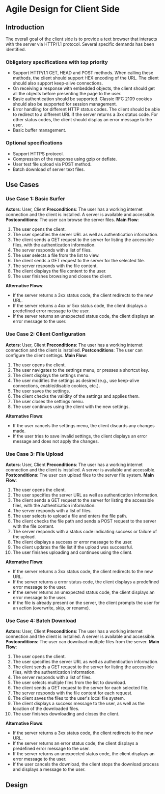 # Agile Design for Client Side

## Introduction

The overall goal of the client side is to provide a text browser that interacts with the server via HTTP/1.1 protocol. Several specific demands has been identified.

### Obligatory specifications with top priority

- Support HTTP/1.1 GET, HEAD and POST methods. When calling these methods, the client should support HEX encoding of the URL. The client should also support keep-alive connections.
- On receiving a response with embedded objects, the client should get all the objects before presenting the page to the user.
- Basic authentication should be supported. Classic RFC 2109 cookies should also be supported for session management.
- Error handling for different HTTP status codes. The client should be able to redirect to a different URL if the server returns a 3xx status code. For other status codes, the client should display an error message to the user.
- Basic buffer management.

### Optional specifications

- Support HTTPS protocol.
- Compression of the response using gzip or deflate.
- User test file upload via POST method.
- Batch download of server text files.

## Use Cases

### Use Case 1: Basic Surfer

**Actors**: User, Client
**Preconditions**: The user has a working internet connection and the client is installed. A server is available and accessible.
**Postconditions**: The user can browse the server files.
**Main Flow**:

1. The user opens the client.
2. The user specifies the server URL as well as authentication information.
3. The client sends a GET request to the server for listing the accessible files, with the authentication information.
4. The server responds with a list of files.
5. The user selects a file from the list to view.
6. The client sends a GET request to the server for the selected file.
7. The server responds with the file content.
8. The client displays the file content to the user.
9. The user finishes browsing and closes the client.

**Alternative Flows**:

- If the server returns a 3xx status code, the client redirects to the new URL.
- If the server returns a 4xx or 5xx status code, the client displays a predefined error message to the user.
- If the server returns an unexpected status code, the client displays an error message to the user.

### Use Case 2: Client Configuration

**Actors**: User, Client
**Preconditions**: The user has a working internet connection and the client is installed.
**Postconditions**: The user can configure the client settings.
**Main Flow**:

1. The user opens the client.
2. The user navigates to the settings menu, or presses a shortcut key.
3. The client displays the settings menu.
4. The user modifies the settings as desired (e.g., use keep-alive connections, enable/disable cookies, etc.).
5. The user saves the settings.
6. The client checks the validity of the settings and applies them.
7. The user closes the settings menu.
8. The user continues using the client with the new settings.

**Alternative Flows**:

- If the user cancels the settings menu, the client discards any changes made.
- If the user tries to save invalid settings, the client displays an error message and does not apply the changes.

### Use Case 3: File Upload

**Actors**: User, Client
**Preconditions**: The user has a working internet connection and the client is installed. A server is available and accessible.
**Postconditions**: The user can upload files to the server file system.
**Main Flow**:

1. The user opens the client.
2. The user specifies the server URL as well as authentication information.
3. The client sends a GET request to the server for listing the accessible files, with the authentication information.
4. The server responds with a list of files.
5. The user selects to upload a file and enters the file path.
6. The client checks the file path and sends a POST request to the server with the file content.
7. The server responds with a status code indicating success or failure of the upload.
8. The client displays a success or error message to the user.
9. The client updates the file list if the upload was successful.
10. The user finishes uploading and continues using the client.

**Alternative Flows**:

- If the server returns a 3xx status code, the client redirects to the new URL.
- If the server returns a error status code, the client displays a predefined error message to the user.
- If the server returns an unexpected status code, the client displays an error message to the user.
- If the file is already present on the server, the client prompts the user for an action (overwrite, skip, or rename).

### Use Case 4: Batch Download

**Actors**: User, Client
**Preconditions**: The user has a working internet connection and the client is installed. A server is available and accessible.
**Postconditions**: The user can download multiple files from the server.
**Main Flow**:

1. The user opens the client.
2. The user specifies the server URL as well as authentication information.
3. The client sends a GET request to the server for listing the accessible files, with the authentication information.
4. The server responds with a list of files.
5. The user selects multiple files from the list to download.
6. The client sends a GET request to the server for each selected file.
7. The server responds with the file content for each request.
8. The client saves the files to the user's local file system.
9. The client displays a success message to the user, as well as the location of the downloaded files.
10. The user finishes downloading and closes the client.

**Alternative Flows**:

- If the server returns a 3xx status code, the client redirects to the new URL.
- If the server returns an error status code, the client displays a predefined error message to the user.
- If the server returns an unexpected status code, the client displays an error message to the user.
- If the user cancels the download, the client stops the download process and displays a message to the user.

## Design